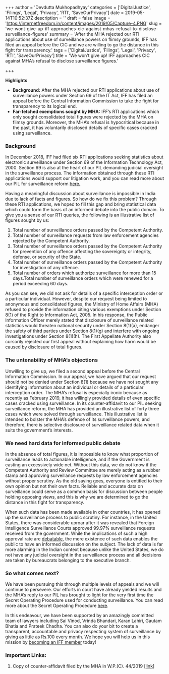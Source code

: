 +++
author = 'Devdutta Mukhopadhyay'
categories = ['DigitalJustice', 'Filings', 'Legal', 'Privacy', 'RTI', 'SaveOurPrivacy']
date = 2019-05-14T10:52:37Z
description = ''
draft = false
image = 'https://internetfreedom.in/content/images/2019/05/Capture-4.PNG'
slug = 'we-wont-give-up-iff-approaches-cic-against-mhas-refusal-to-disclose-surveillance-figures'
summary = 'After the MHA rejected our RTI applications about use of surveillance powers on flimsy grounds, IFF has filed an appeal before the CIC and we are willing to go the distance in this fight for transparency.'
tags = ['DigitalJustice', 'Filings', 'Legal', 'Privacy', 'RTI', 'SaveOurPrivacy']
title = 'We won’t give up! IFF approaches CIC against MHA’s refusal to disclose surveillance figures.'

+++


**Highlights**

* ****Background:**** After the MHA rejected our RTI applications about use of surveillance powers under Section 69 of the IT Act, IFF has filed an appeal before the Central Information Commission to take the fight for transparency to its logical end.
* **Far-fetched exemptions sought by MHA:** IFF’s RTI applications which only sought consolidated total figures were rejected by the MHA on flimsy grounds. Moreover, the MHA’s refusal is hypocritical because in the past, it has voluntarily disclosed details of specific cases cracked using surveillance.

### Background

In December 2018, IFF had filed six RTI applications seeking statistics about electronic surveillance under Section 69 of the Information Technology Act, 2000. Section 69 is also at the heart of our PIL demanding judicial oversight in the surveillance process. The information obtained through these RTI applications would support our litigation work, and you can read more about our PIL for surveillance reform [here.](https://internetfreedom.in/iff-files-rejoinder-in-pil-seeking-surveillance-reform/)

Having a meaningful discussion about surveillance is impossible in India due to lack of facts and figures. So how do we fix this problem? Through these RTI applications, we hoped to fill this gap and bring statistical data which could form the basis of an informed debate into the public domain. To give you a sense of our RTI queries, the following is an illustrative list of figures sought by us:

1. Total number of surveillance orders passed by the Competent Authority.
2. Total number of surveillance requests from law enforcement agencies rejected by the Competent Authority.
3. Total number of surveillance orders passed by the Competent Authority for prevention of any offence affecting the sovereignty or integrity, defense, or security of the State.
4. Total number of surveillance orders passed by the Competent Authority for investigation of any offence.
5. Total number of orders which authorize surveillance for more than 15 days.Total number of surveillance orders which were renewed for a period exceeding 60 days.

As you can see, we did not ask for details of a specific interception order or a particular individual. However, despite our request being limited to anonymous and consolidated figures, the Ministry of Home Affairs (MHA) refused to provide the information citing various exemptions under Section 8(1) of the Right to Information Act, 2005. In his response, the Public Information Officer merely stated that disclosure of surveillance related statistics would threaten national security under Section 8(1)(a), endanger the safety of third parties under Section 8(1)(g) and interfere with ongoing investigations under Section 8(1)(h). The First Appellate Authority also cursorily rejected our first appeal without explaining how harm would be caused by disclosure of total figures.

### The untenability of MHA’s objections

Unwilling to give up, we filed a second appeal before the Central Information Commission. In our appeal, we have argued that our request should not be denied under Section 8(1) because we have not sought any identifying information about an individual or details of a particular interception order. The MHA’s refusal is especially ironic because as recently as February 2019, it has willingly provided details of even specific cases cracked using surveillance. In its counter-affidavit to our PIL seeking surveillance reform, the MHA has provided an illustrative list of forty three cases which were solved through surveillance. This illustrative list is intended to bolster the MHA’s defence of its surveillance powers, and therefore, there is selective disclosure of surveillance related data when it suits the government’s interests.

### We need hard data for informed public debate

In the absence of total figures, it is impossible to know what proportion of surveillance leads to actionable intelligence, and if the Government is casting an excessively wide net. Without this data, we do not know if the Competent Authority and Review Committee are merely acting as a rubber stamp and approving surveillance requests by law enforcement agencies without proper scrutiny. As the old saying goes, everyone is entitled to their own opinion but not their own facts. Reliable and accurate data on surveillance could serve as a common basis for discussion between people holding opposing views, and this is why we are determined to go the distance in this fight for transparency.

When such data has been made available in other countries, it has opened up the surveillance process to public scrutiny. For instance, in the United States, there was considerable uproar after it was revealed that Foreign Intelligence Surveillance Courts approved 99.97% surveillance requests received from the government. While the implications of such a high approval rate are [debatable](https://www.stanfordlawreview.org/online/is-the-foreign-intelligence-surveillance-court-really-a-rubber-stamp/), the mere existence of such data enables the public to have an informed discussion on the subject. The lack of data is far more alarming in the Indian context because unlike the United States, we do not have any judicial oversight in the surveillance process and all decisions are taken by bureaucrats belonging to the executive branch.

### So what comes next?

We have been pursuing this through multiple levels of appeals and we will continue to persevere. Our efforts in court have already yielded results and the MHA’s reply to our PIL has brought to light for the very first time the Secret Operating Procedure used for conducting surveillance. You can read more about the Secret Operating Procedure [here](https://internetfreedom.in/revealed-secret-operating-procedure-followed-by-the-govt-for-digital-snooping/).

In this endeavour, we have been supported by an amazingly committed team of lawyers including Sai Vinod, Vrinda Bhandari, Karan Lahiri, Gautam Bhatia and Prateek Chadha. You can also do your bit to create a transparent, accountable and privacy respecting system of surveillance by giving as little as Rs.100 every month. We hope you will help us in this mission by [becoming an IFF member](https://internetfreedom.in/donate/) today!

### Important Links:

1. Copy of counter-affidavit filed by the MHA in W.P.(C). 44/2019 [[link](https://theleaflet.in/centre-defends-snooping-notification-in-the-supreme-court/)]

